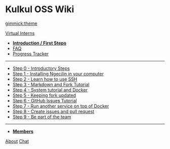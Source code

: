 <!--
  -- Name of your wiki
  -- Do NOT remove the leading `#` character.
  -->

# Kulkul OSS Wiki


<!--
  -- Default theme
  -- (Read: http://dynalon.github.io/mdwiki/#!customizing.md#Theme_chooser)
  -->

[gimmick:theme](spacelab)


<!--
  -- Navigation
  -- (Read: http://dynalon.github.io/mdwiki/#!quickstart.md#Adding_a_navigation)
  -->

[Virtual Interns]()

  * [**Introduction / First Steps**](pages/internship.md#First_Step)
  * [FAQ](pages/faq.md)
  * [Progress Tracker](pages/progress.md)
  - - - -
  * [Step 0 - Introductory Steps](pages/steps/step0.md)
  * [Step 1 - Installing Ngecilin in your computer](pages/steps/step1.md)
  * [Step 2 - Learn how to use SSH](pages/steps/step2.md)
  * [Step 3 - Markdown and Fork Tutorial](pages/steps/step3.md)
  * [Step 4 - System tutorial and Docker](pages/steps/step4.md)
  * [Step 5 - Keeping fork updated](pages/steps/step5.md)
  * [Step 6 - GitHub Issues Tutorial](pages/steps/step6.md)
  * [Step 7 - Run another service on top of Docker](pages/steps/step7.md)
  * [Step 8 - Create issues and pull request](pages/steps/step8.md)
  * [Step 9 - Be part of the team](pages/steps/step9.md)
  - - - -
  * [**Members**](pages/interns.md)

[About](https://kulkul.tech/about/)
[Chat](https://discord.gg/AYvyGpb7aP)

<!-- A more complex navigation example: ----------------------------------------

[Menu Item 1]()

  * # SubMenu Heading 1
  * [SubMenu Item 1](pages/subitem1.md)
  * [SubMenu Item 2](pages/subitem2.md)
  - - - -
  * # SubMenu Heading 2
  * [SubMenu Item 3](pages/subitem3.md)
  - - - -
  * # SubMenu Heading 3
  * [SubMenu Item 3](pages/subitem3.md)

[Menu Item 2](pages/item2.md)

[Menu Item 3](pages/item3.md)

---------------------------------------------------------------------------- -->

<!--
  -- Change the Language
  -- Could be useful when there's more than one language wiki.
  -->

<!--
[Change the Language]()

  * [English (United States)](/en_US/)
  * [English (United Kingdom)](/en_GB/)
  * [Italian](/it/)
-->

<!--
  -- Let the user choose a theme
  -- (Read: http://dynalon.github.io/mdwiki/#!quickstart.md#Adding_a_navigation)
  -->

<!--
[gimmick:themechooser](Choose theme)
-->
